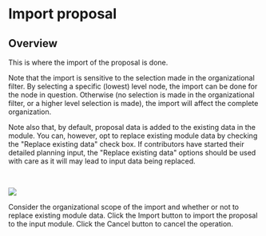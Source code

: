 # Import proposal
## Overview

This is where the import of the proposal is done. 

Note that the import is sensitive to the selection made in the organizational filter. By selecting a specific (lowest) level node, the import can be done for the node in question. Otherwise (no selection is made in the organizational filter, or a higher level selection is made), the import will affect the complete organization.

Note also that, by default, proposal data is added to the existing data in the module. You can, however, opt to replace existing module data by checking the "Replace existing data" check box. If contributors have started their detailed planning input, the "Replace existing data" options should be used with care as it will may lead to input data being replaced.

<br/>

![](https://profitbasedocs.blob.core.windows.net/plannerimages/account-proposal-import.JPG)

Consider the organizational scope of the import and whether or not to replace existing module data. Click the Import button to import the proposal to the input module. Click the Cancel button to cancel the operation.